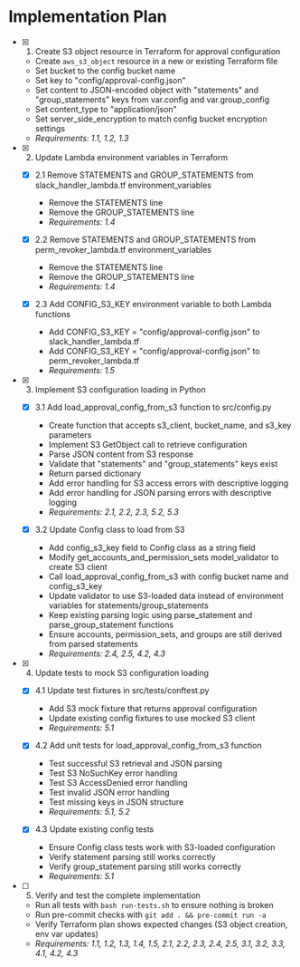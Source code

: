# Implementation Plan

- [x] 1. Create S3 object resource in Terraform for approval configuration
  - Create `aws_s3_object` resource in a new or existing Terraform file
  - Set bucket to the config bucket name
  - Set key to "config/approval-config.json"
  - Set content to JSON-encoded object with "statements" and "group_statements" keys from var.config and var.group_config
  - Set content_type to "application/json"
  - Set server_side_encryption to match config bucket encryption settings
  - _Requirements: 1.1, 1.2, 1.3_

- [x] 2. Update Lambda environment variables in Terraform
  - [x] 2.1 Remove STATEMENTS and GROUP_STATEMENTS from slack_handler_lambda.tf environment_variables
    - Remove the STATEMENTS line
    - Remove the GROUP_STATEMENTS line
    - _Requirements: 1.4_
  
  - [x] 2.2 Remove STATEMENTS and GROUP_STATEMENTS from perm_revoker_lambda.tf environment_variables
    - Remove the STATEMENTS line
    - Remove the GROUP_STATEMENTS line
    - _Requirements: 1.4_
  
  - [x] 2.3 Add CONFIG_S3_KEY environment variable to both Lambda functions
    - Add CONFIG_S3_KEY = "config/approval-config.json" to slack_handler_lambda.tf
    - Add CONFIG_S3_KEY = "config/approval-config.json" to perm_revoker_lambda.tf
    - _Requirements: 1.5_

- [x] 3. Implement S3 configuration loading in Python
  - [x] 3.1 Add load_approval_config_from_s3 function to src/config.py
    - Create function that accepts s3_client, bucket_name, and s3_key parameters
    - Implement S3 GetObject call to retrieve configuration
    - Parse JSON content from S3 response
    - Validate that "statements" and "group_statements" keys exist
    - Return parsed dictionary
    - Add error handling for S3 access errors with descriptive logging
    - Add error handling for JSON parsing errors with descriptive logging
    - _Requirements: 2.1, 2.2, 2.3, 5.2, 5.3_
  
  - [x] 3.2 Update Config class to load from S3
    - Add config_s3_key field to Config class as a string field
    - Modify get_accounts_and_permission_sets model_validator to create S3 client
    - Call load_approval_config_from_s3 with config bucket name and config_s3_key
    - Update validator to use S3-loaded data instead of environment variables for statements/group_statements
    - Keep existing parsing logic using parse_statement and parse_group_statement functions
    - Ensure accounts, permission_sets, and groups are still derived from parsed statements
    - _Requirements: 2.4, 2.5, 4.2, 4.3_

- [x] 4. Update tests to mock S3 configuration loading
  - [x] 4.1 Update test fixtures in src/tests/conftest.py
    - Add S3 mock fixture that returns approval configuration
    - Update existing config fixtures to use mocked S3 client
    - _Requirements: 5.1_
  
  - [x] 4.2 Add unit tests for load_approval_config_from_s3 function
    - Test successful S3 retrieval and JSON parsing
    - Test S3 NoSuchKey error handling
    - Test S3 AccessDenied error handling
    - Test invalid JSON error handling
    - Test missing keys in JSON structure
    - _Requirements: 5.1, 5.2_
  
  - [x] 4.3 Update existing config tests
    - Ensure Config class tests work with S3-loaded configuration
    - Verify statement parsing still works correctly
    - Verify group_statement parsing still works correctly
    - _Requirements: 5.1_

- [ ] 5. Verify and test the complete implementation
  - Run all tests with `bash run-tests.sh` to ensure nothing is broken
  - Run pre-commit checks with `git add . && pre-commit run -a`
  - Verify Terraform plan shows expected changes (S3 object creation, env var updates)
  - _Requirements: 1.1, 1.2, 1.3, 1.4, 1.5, 2.1, 2.2, 2.3, 2.4, 2.5, 3.1, 3.2, 3.3, 4.1, 4.2, 4.3_
